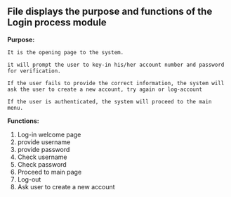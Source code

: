 ## File displays the purpose and functions of the Login process module

**Purpose:**

    It is the opening page to the system.

    it will prompt the user to key-in his/her account number and password for verification.

    If the user fails to provide the correct information, the system will ask the user to create a new account, try again or log-account

    If the user is authenticated, the system will proceed to the main menu.


**Functions:**

1. Log-in welcome page
2. provide username
3. provide password
4. Check username
5. Check password
6. Proceed to main page
7. Log-out
8. Ask user to create a new account
